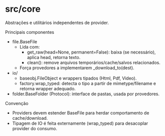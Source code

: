 # src/core

Abstrações e utilitários independentes de provider.

Principais componentes
- file.BaseFile
  - Lida com:
    - get_raw(head=None, permanent=False): baixa (se necessário), aplica head, retorna texto.
    - clean(): remove arquivos temporários/cache/salvos relacionados.
  - Força provedores a implementarem _download_to(dest).
- io/
  - baseobj.FileObject e wrappers tipados (Html, Pdf, Video).
  - factory.wrap_typed: detecta o tipo a partir de mimetype/filename e retorna wrapper adequado.
- folder.BaseFolder (Protocol): interface de pastas, usada por provedores.

Convenção
- Providers devem estender BaseFile para herdar comportamento de cache/download.
- Tipagem de IO é feita externamente (wrap_typed) para desacoplar provider do consumo.